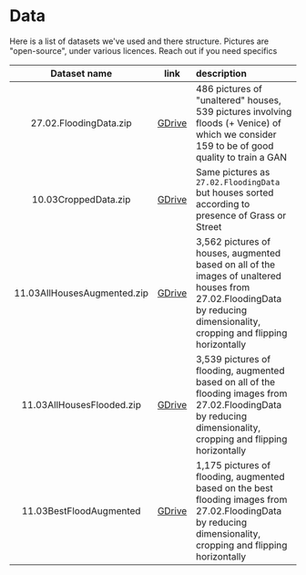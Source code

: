 # Data

Here is a list of datasets we've used and there structure. Pictures are "open-source", under various licences. Reach out if you need specifics

|      Dataset name      |                                     link                                     | description                                                                                                                                     |
| :--------------------: | :--------------------------------------------------------------------------: | :---------------------------------------------------------------------------------------------------------------------------------------------- |
| 27.02.FloodingData.zip | [GDrive](https://drive.google.com/file/d/1QFjBtzZ6XpLEXgqjd9_Bdz__QmV5m-TW)  | 486 pictures of "unaltered" houses,   539 pictures involving floods (+ Venice)  of   which we consider 159 to be of good quality to train a GAN |
|  10.03CroppedData.zip  | [GDrive](https://drive.google.com/open?id=1yORz3AmiFI8GKwFdEZ3qFqbaEVN37O41) | Same pictures as `27.02.FloodingData` but houses sorted according to presence of Grass or Street                                                |
| 11.03AllHousesAugmented.zip | [GDrive](https://drive.google.com/file/d/1K195Qz_dsqqMIlbqNkiZ8zoUik5W7F5G)  | 3,562 pictures of houses, augmented based on all of the images of unaltered houses from 27.02.FloodingData by reducing dimensionality, cropping and flipping horizontally  |
| 11.03AllHousesFlooded.zip  | [GDrive](https://drive.google.com/file/d/1aY27R6tdoJzk6FLVPsacb0p6k1gMDThL) |  3,539 pictures of flooding, augmented based on all of the flooding images from 27.02.FloodingData by reducing dimensionality, cropping and flipping horizontally   |
| 11.03BestFloodAugmented    | [GDrive](https://drive.google.com/file/d/1Z8ns2Y2xK_ZUXimG5zRVFmlyJGu2bUoy) | 1,175 pictures of flooding, augmented based on the best flooding images from 27.02.FloodingData by reducing dimensionality, cropping and flipping horizontally  |
